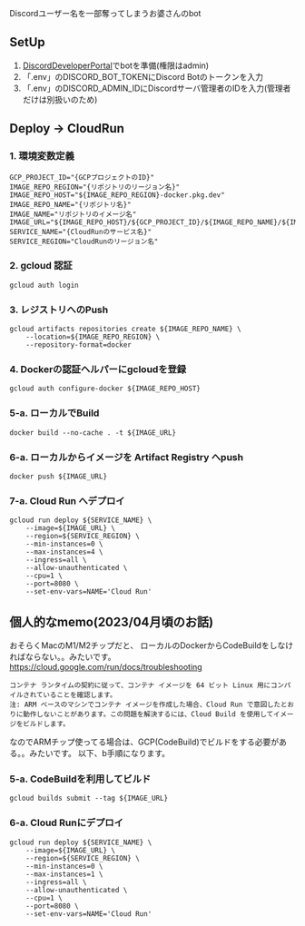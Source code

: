 Discordユーザー名を一部奪ってしまうお婆さんのbot

## SetUp
1. [DiscordDeveloperPortal](https://discord.com/developers/applications)でbotを準備(権限はadmin)
2. 「.env」のDISCORD_BOT_TOKENにDiscord Botのトークンを入力
3. 「.env」のDISCORD_ADMIN_IDにDiscordサーバ管理者のIDを入力(管理者だけは別扱いのため)

## Deploy -> CloudRun
### 1. 環境変数定義
```shell
GCP_PROJECT_ID="{GCPプロジェクトのID}"
IMAGE_REPO_REGION="{リポジトリのリージョン名}"
IMAGE_REPO_HOST="${IMAGE_REPO_REGION}-docker.pkg.dev"
IMAGE_REPO_NAME="{リポジトリ名}"
IMAGE_NAME="リポジトリのイメージ名"
IMAGE_URL="${IMAGE_REPO_HOST}/${GCP_PROJECT_ID}/${IMAGE_REPO_NAME}/${IMAGE_NAME}:latest"
SERVICE_NAME="{CloudRunのサービス名}"
SERVICE_REGION="CloudRunのリージョン名"
```

### 2. gcloud 認証
```shell
gcloud auth login
```

### 3. レジストリへのPush
```shell
gcloud artifacts repositories create ${IMAGE_REPO_NAME} \
    --location=${IMAGE_REPO_REGION} \
    --repository-format=docker
```

### 4. Dockerの認証ヘルパーにgcloudを登録
```shell
gcloud auth configure-docker ${IMAGE_REPO_HOST}
```

### 5-a. ローカルでBuild
```shell
docker build --no-cache . -t ${IMAGE_URL}
```

### 6-a. ローカルからイメージを Artifact Registry へpush
```shell
docker push ${IMAGE_URL}
```

### 7-a. Cloud Run へデプロイ
```shell
gcloud run deploy ${SERVICE_NAME} \
    --image=${IMAGE_URL} \
    --region=${SERVICE_REGION} \
    --min-instances=0 \
    --max-instances=4 \
    --ingress=all \
    --allow-unauthenticated \
    --cpu=1 \
    --port=8080 \
    --set-env-vars=NAME='Cloud Run'
```

## 個人的なmemo(2023/04月頃のお話)
おそらくMacのM1/M2チップだと、 ローカルのDockerからCodeBuildをしなければならない。。みたいです。
https://cloud.google.com/run/docs/troubleshooting
```
コンテナ ランタイムの契約に従って、コンテナ イメージを 64 ビット Linux 用にコンパイルされていることを確認します。
注: ARM ベースのマシンでコンテナ イメージを作成した場合、Cloud Run で意図したとおりに動作しないことがあります。この問題を解決するには、Cloud Build を使用してイメージをビルドします。
```
なのでARMチップ使ってる場合は、GCP(CodeBuild)でビルドをする必要がある。。みたいです。
以下、b手順になります。

### 5-a. CodeBuildを利用してビルド
```shell
gcloud builds submit --tag ${IMAGE_URL}
```

### 6-a. Cloud Runにデプロイ
```shell
gcloud run deploy ${SERVICE_NAME} \
    --image=${IMAGE_URL} \
    --region=${SERVICE_REGION} \
    --min-instances=0 \
    --max-instances=1 \
    --ingress=all \
    --allow-unauthenticated \
    --cpu=1 \
    --port=8080 \
    --set-env-vars=NAME='Cloud Run'
```
